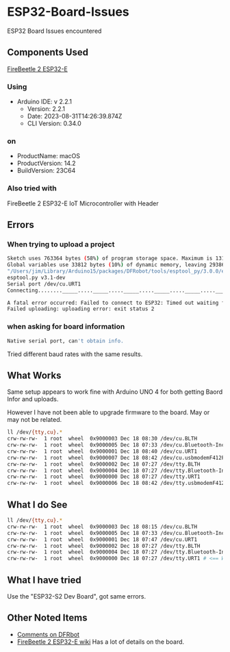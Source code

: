 # ESP32-Board-Issues

ESP32 Board Issues encountered

## Components Used

[FireBeetle 2 ESP32-E](https://www.dfrobot.com/product-2231.html)

### Using

- Arduino IDE: v 2.2.1
  - Version: 2.2.1
  - Date: 2023-08-31T14:26:39.874Z
  - CLI Version: 0.34.0

### on

- ProductName:  macOS
- ProductVersion:  14.2
- BuildVersion:  23C64

### Also tried with

FireBeetle 2 ESP32-E IoT Microcontroller with Header

## Errors

### When trying to upload a project

``` bash
Sketch uses 763364 bytes (58%) of program storage space. Maximum is 1310720 bytes.
Global variables use 33812 bytes (10%) of dynamic memory, leaving 293868 bytes for local variables. Maximum is 327680 bytes.
"/Users/jim/Library/Arduino15/packages/DFRobot/tools/esptool_py/3.0.0/esptool" --chip esp32 --port "/dev/cu.URT1" --baud 115200  --before default_reset --after hard_reset write_flash -z --flash_mode dio --flash_freq 80m --flash_size detect 0xe000 "/Users/jim/Library/Arduino15/packages/DFRobot/hardware/esp32/0.2.1/tools/partitions/boot_app0.bin" 0x1000 "/private/var/folders/97/4ntvdgtn4cg6l3rtf1ld56dw0000gn/T/arduino/sketches/6B93324481AFB3499472EFCECB202409/esp32-wifi.ino.bootloader.bin" 0x10000 "/private/var/folders/97/4ntvdgtn4cg6l3rtf1ld56dw0000gn/T/arduino/sketches/6B93324481AFB3499472EFCECB202409/esp32-wifi.ino.bin" 0x8000 "/private/var/folders/97/4ntvdgtn4cg6l3rtf1ld56dw0000gn/T/arduino/sketches/6B93324481AFB3499472EFCECB202409/esp32-wifi.ino.partitions.bin" 
esptool.py v3.1-dev
Serial port /dev/cu.URT1
Connecting........_____....._____....._____....._____....._____....._____....._____

A fatal error occurred: Failed to connect to ESP32: Timed out waiting for packet header
Failed uploading: uploading error: exit status 2
```

### when asking for board information

``` bash
Native serial port, can't obtain info.
```

Tried different baud rates with the same results.

## What Works

Same setup appears to work fine with Arduino UNO 4 for both getting Baord Infor and uploads.

However I have not been able to upgrade firmware to the board. May or may not be related.


``` bash
ll /dev/{tty,cu}.*
crw-rw-rw-  1 root  wheel  0x9000003 Dec 18 08:30 /dev/cu.BLTH
crw-rw-rw-  1 root  wheel  0x9000005 Dec 18 07:33 /dev/cu.Bluetooth-Incoming-Port
crw-rw-rw-  1 root  wheel  0x9000001 Dec 18 08:40 /dev/cu.URT1
crw-rw-rw-  1 root  wheel  0x9000007 Dec 18 08:42 /dev/cu.usbmodemF412FAA081C02
crw-rw-rw-  1 root  wheel  0x9000002 Dec 18 07:27 /dev/tty.BLTH
crw-rw-rw-  1 root  wheel  0x9000004 Dec 18 07:27 /dev/tty.Bluetooth-Incoming-Port
crw-rw-rw-  1 root  wheel  0x9000000 Dec 18 07:27 /dev/tty.URT1
crw-rw-rw-  1 root  wheel  0x9000006 Dec 18 08:42 /dev/tty.usbmodemF412FAA081C02
```

## What I do See

``` bash
ll /dev/{tty,cu}.*
crw-rw-rw-  1 root  wheel  0x9000003 Dec 18 08:15 /dev/cu.BLTH
crw-rw-rw-  1 root  wheel  0x9000005 Dec 18 07:33 /dev/cu.Bluetooth-Incoming-Port
crw-rw-rw-  1 root  wheel  0x9000001 Dec 18 07:47 /dev/cu.URT1 
crw-rw-rw-  1 root  wheel  0x9000002 Dec 18 07:27 /dev/tty.BLTH   
crw-rw-rw-  1 root  wheel  0x9000004 Dec 18 07:27 /dev/tty.Bluetooth-Incoming-Port
crw-rw-rw-  1 root  wheel  0x9000000 Dec 18 07:27 /dev/tty.URT1 # <== Works with Ardrunio
```

## What I have tried

Use the "ESP32-S2 Dev Board", got same errors.

## Other Noted Items

- [Comments on DFRbot](https://www.dfrobot.com/product-2231.html#comment-5539242446)
- [FireBeetle 2 ESP32-E wiki](https://wiki.dfrobot.com/FireBeetle_Board_ESP32_E_SKU_DFR0654) Has a lot of details on the board.
